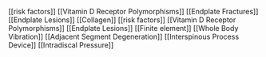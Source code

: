 [[risk factors]]
[[Vitamin D Receptor Polymorphisms]]
[[Endplate Fractures]]
[[Endplate Lesions]]
[[Collagen]]
[[risk factors]]
[[Vitamin D Receptor Polymorphisms]]
[[Endplate Lesions]]
[[Finite element]]
[[Whole Body Vibration]]
[[Adjacent Segment Degeneration]]
[[Interspinous Process Device]]
[[Intradiscal Pressure]]
